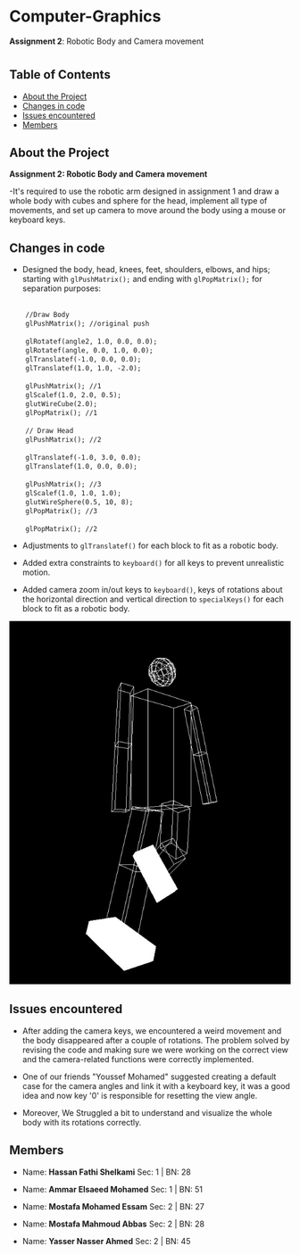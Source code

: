 # Computer-Graphics
**Assignment 2**: Robotic Body and Camera movement <h1> 


## Table of Contents

-   [About the Project](#about-the-project)
-   [Changes in code](#changes-in-code)
-   [Issues encountered](#issues-encountered)
-   [Members](#members)

##  About the Project

**Assignment 2: Robotic Body and Camera movement**

-It's required to use the robotic arm designed in assignment 1 and draw a whole body with cubes and sphere for the head, implement all type of movements, and set up camera to move around the body using a mouse or keyboard keys.

##  Changes in code
  
* Designed the body, head, knees, feet, shoulders, elbows, and hips; starting with `glPushMatrix();` and ending with `glPopMatrix();` for separation purposes:

```
    
    //Draw Body
    glPushMatrix(); //original push

    glRotatef(angle2, 1.0, 0.0, 0.0);
    glRotatef(angle, 0.0, 1.0, 0.0);
    glTranslatef(-1.0, 0.0, 0.0);
    glTranslatef(1.0, 1.0, -2.0);

    glPushMatrix(); //1
    glScalef(1.0, 2.0, 0.5);
    glutWireCube(2.0);
    glPopMatrix(); //1

    // Draw Head
    glPushMatrix(); //2

    glTranslatef(-1.0, 3.0, 0.0);
    glTranslatef(1.0, 0.0, 0.0);

    glPushMatrix(); //3
    glScalef(1.0, 1.0, 1.0);
    glutWireSphere(0.5, 10, 8);
    glPopMatrix(); //3

    glPopMatrix(); //2
```

* Adjustments to `glTranslatef()` for each block to fit as a robotic body.


* Added extra constraints to `keyboard()` for all keys to prevent unrealistic motion.


* Added camera zoom in/out keys to `keyboard()`, keys of rotations about the horizontal direction and vertical direction to `specialKeys()` for each block to fit as a robotic body.


![](MyRoboticBody.jpg ) 


##  Issues encountered  
  
* After adding the camera keys, we encountered a weird movement and the body disappeared after a couple of rotations. The problem solved by revising the code and making sure we were working on the correct view and the camera-related functions were correctly implemented. 

* One of our friends "Youssef Mohamed" suggested creating a default case for the camera angles and link it with a keyboard key, it was a good idea and now key '0' is responsible for resetting the view angle. 

* Moreover, We Struggled a bit to understand and visualize the whole body with its rotations correctly.



##  Members

* Name: **Hassan Fathi Shelkami**
Sec: 1  |   BN: 28

* Name: **Ammar Elsaeed Mohamed**
Sec: 1  |   BN: 51

* Name: **Mostafa Mohamed Essam**
Sec: 2  |   BN: 27

* Name: **Mostafa Mahmoud Abbas**
Sec: 2  |   BN: 28

* Name: **Yasser Nasser Ahmed**
Sec: 2  |   BN: 45




